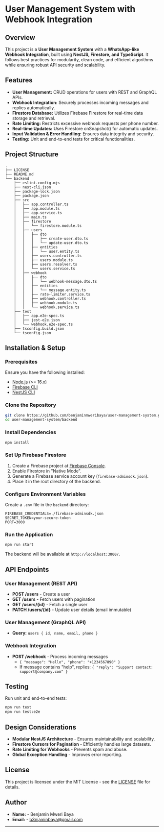 # User Management System with Webhook Integration

## Overview
This project is a **User Management System** with a **WhatsApp-like Webhook Integration**, built using **NestJS, Firestore, and TypeScript**. It follows best practices for modularity, clean code, and efficient algorithms while ensuring robust API security and scalability.

## Features
- **User Management:** CRUD operations for users with REST and GraphQL APIs.
- **Webhook Integration:** Securely processes incoming messages and replies automatically.
- **Firestore Database:** Utilizes Firebase Firestore for real-time data storage and retrieval.
- **Rate Limiting:** Restricts excessive webhook requests per phone number.
- **Real-time Updates:** Uses Firestore onSnapshot() for automatic updates.
- **Input Validation & Error Handling:** Ensures data integrity and security.
- **Testing:** Unit and end-to-end tests for critical functionalities.

## Project Structure
```
.
├── LICENSE
├── README.md
└── backend
    ├── eslint.config.mjs
    ├── nest-cli.json
    ├── package-lock.json
    ├── package.json
    ├── src
    │   ├── app.controller.ts
    │   ├── app.module.ts
    │   ├── app.service.ts
    │   ├── main.ts
    │   ├── firestore
    │   │   └── firestore.module.ts
    │   ├── users
    │   │   ├── dto
    │   │   │   ├── create-user.dto.ts
    │   │   │   └── update-user.dto.ts
    │   │   ├── entities
    │   │   │   └── user.entity.ts
    │   │   ├── users.controller.ts
    │   │   ├── users.module.ts
    │   │   ├── users.resolver.ts
    │   │   └── users.service.ts
    │   ├── webhook
    │   │   ├── dto
    │   │   │   └── webhook-message.dto.ts
    │   │   ├── entities
    │   │   │   └── message.entity.ts
    │   │   ├── rate-limiter.service.ts
    │   │   ├── webhook.controller.ts
    │   │   ├── webhook.module.ts
    │   │   └── webhook.service.ts
    ├── test
    │   ├── app.e2e-spec.ts
    │   ├── jest-e2e.json
    │   └── webhook.e2e-spec.ts
    ├── tsconfig.build.json
    └── tsconfig.json
```

## Installation & Setup
### Prerequisites
Ensure you have the following installed:
- [Node.js](https://nodejs.org/) (>= 16.x)
- [Firebase CLI](https://firebase.google.com/docs/cli)
- [NestJS CLI](https://docs.nestjs.com/)

### Clone the Repository
```sh
git clone https://github.com/benjaminmweribaya/user-management-system.git
cd user-management-system/backend
```

### Install Dependencies
```sh
npm install
```

### Set Up Firebase Firestore
1. Create a Firebase project at [Firebase Console](https://console.firebase.google.com/).
2. Enable Firestore in "Native Mode".
3. Generate a Firebase service account key (`firebase-adminsdk.json`).
4. Place it in the root directory of the backend.

### Configure Environment Variables
Create a `.env` file in the `backend` directory:
```
FIREBASE_CREDENTIALS=./firebase-adminsdk.json
SECRET_TOKEN=your-secure-token
PORT=3000
```

### Run the Application
```sh
npm run start
```

The backend will be available at `http://localhost:3000/`.

## API Endpoints

### User Management (REST API)
- **POST /users** - Create a user
- **GET /users** - Fetch users with pagination
- **GET /users/{id}** - Fetch a single user
- **PATCH /users/{id}** - Update user details (email immutable)

### User Management (GraphQL API)
- **Query:** `users { id, name, email, phone }`

### Webhook Integration
- **POST /webhook** - Process incoming messages
  - `{ "message": "Hello", "phone": "+1234567890" }`
  - If message contains "help", replies: `{ "reply": "Support contact: support@company.com" }`

## Testing
Run unit and end-to-end tests:
```sh
npm run test
npm run test:e2e
```

## Design Considerations
- **Modular NestJS Architecture** - Ensures maintainability and scalability.
- **Firestore Cursors for Pagination** - Efficiently handles large datasets.
- **Rate Limiting for Webhooks** - Prevents spam and abuse.
- **Global Exception Handling** - Improves error reporting.

## License
This project is licensed under the MIT License - see the [LICENSE](LICENSE) file for details.

## Author
- **Name:** - Benjamin Mweri Baya
- **Email:** - b3njaminbaya@gmail.com

---
